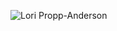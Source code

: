 ![Lori Propp-Anderson](https://user-images.githubusercontent.com/57462182/92966915-fd6a3580-f43d-11ea-9a3b-1c0f48cebd1a.jpg)
